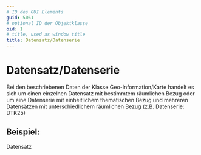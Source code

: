 ```yaml
---
# ID des GUI Elements
guid: 5061
# optional ID der Objektklasse
oid: 1
# title, used as window title
title: Datensatz/Datenserie
---
```


# Datensatz/Datenserie

Bei den beschriebenen Daten der Klasse Geo-Information/Karte handelt es sich um einen einzelnen Datensatz mit bestimmtem räumlichen Bezug oder um eine Datenserie mit einheitlichem thematischen Bezug und mehreren Datensätzen mit unterschiedlichem räumlichen Bezug (z.B. Datenserie: DTK25)

## Beispiel:

Datensatz
